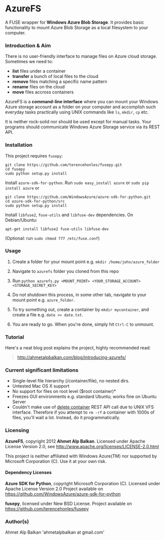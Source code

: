 AzureFS
=======

A FUSE wrapper for **Windows Azure Blob Storage**. It provides basic
functionality to mount Azure Blob Storage as a local filesystem to
your computer.

### Introduction & Aim

There is no user-friendly interface to manage files on Azure cloud 
storage. Sometimes we need to:

* **list** files under a container
* **transfer** a bunch of local files to the cloud
* **remove** files matching a specific name pattern
* **rename** files on the cloud
* **move** files accross containers

AzureFS is a **command-line interface** where you can mount your Windows
Azure storage account as a folder on your computer and accomplish
such everyday tasks practically using UNIX commands like `ls`, `mkdir`, `cp` etc.

It is neither rock-solid nor should be used except for manual tasks. 
Your programs should communicate Windows Azure Storage service via
its REST API.

### Installation

This project requires `fusepy`:

```
git clone https://github.com/terencehonles/fusepy.git
cd fusepy
sudo python setup.py install
```

Install `azure-sdk-for-python`. Run `sudo easy_install azure` or `sudo pip install azure` or

```
git clone https://github.com/WindowsAzure/azure-sdk-for-python.git
cd azure-sdk-for-python/src
sudo python setup.py install
```

Install `libfuse2`, `fuse-utils` and `libfuse-dev` dependencies.
On Debian/Ubuntu:

```
apt-get install libfuse2 fuse-utils libfuse-dev
```

(Optional: run `sudo chmod 777 /etc/fuse.conf`)

### Usage

1. Create a folder for your mount point e.g. `mkdir /home/john/azure_folder`

2. Navigate to `azurefs` folder you cloned from this repo

3. Run `python azurefs.py <MOUNT_POINT> <YOUR_STORAGE_ACCOUNT> <STORAGE_SECRET_KEY>`

4. Do not shutdown this process, in some other tab, navigate to your mount
point e.g. `azure_folder`.

5. To try something out, create a container by `mkdir mycontainer`, and create
a file e.g. `date >> date.txt`.

6. You are ready to go. When you're done, simply hit `Ctrl-C` to unmount.

### Tutorial

Here's a neat blog post explains the project, highly recommended read:

> http://ahmetalpbalkan.com/blog/introducing-azurefs/ 

### Current significant limitations

* Single-level file hierarchy (/container/file), no nested dirs.
* Untested Mac OS X support
* No support for files on root level ($root container)* 
* Freezes GUI environments e.g. standard Ubuntu; works fine on Ubuntu Server
* Couldn't make use of [delete container](http://msdn.microsoft.com/en-us/library/windowsazure/dd179408.aspx) REST API call due to UNIX VFS interface. 
Therefore if you attempt to `rm -rf` a container with 1000s of files, you'll wait a 
lot. Instead, do it programmatically.

### Licensing

**AzureFS**, copyright 2012 **Ahmet Alp Balkan**. Licensed under Apache
License Version 2.0, see http://www.apache.org/licenses/LICENSE-2.0.html

This project is neither affiliated with Windows Azure(TM) nor
supported by Microsoft Corporation (C). Use it at your own risk.

#### Dependency Licenses

**Azure SDK for Python**, copyright Microsoft Corporation (C). Licensed
under Apache License Version 2.0
Project available on https://github.com/WindowsAzure/azure-sdk-for-python

**fusepy**, licensed under New BSD License. Project available on
https://github.com/terencehonles/fusepy

### Author(s)

Ahmet Alp Balkan 'ahmetalpbalkan at gmail.com'


